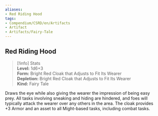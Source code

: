 ```yaml
---
aliases:
- Red Riding Hood
tags:
- Compendium/CSRD/en/Artifacts
- Artifact
- Artifacts/Fairy-Tale
---
```


  
## Red Riding Hood  
>[!info] Stats  
> **Level:** 1d6+3  
> **Form:** Bright Red Cloak that Adjusts to Fit Its Wearer  
> **Depletion:** Bright Red Cloak that Adjusts to Fit Its Wearer  
> **Kind:** Fairy Tale
  
Draws the eye while also giving the wearer the impression of being easy prey. All tasks involving sneaking and hiding are hindered, and foes will typically attack the wearer over any others in the area. The cloak provides +3 Armor and an asset to all Might-based tasks, including combat tasks.